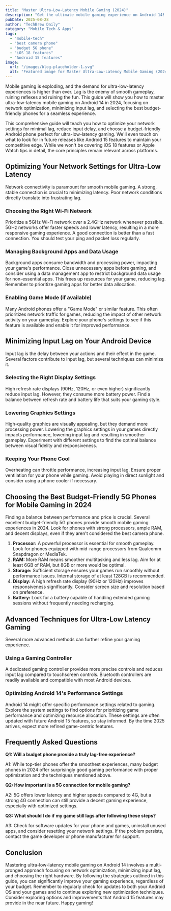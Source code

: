 ```yaml
---
title: "Master Ultra-Low-Latency Mobile Gaming (2024)"
description: "Get the ultimate mobile gaming experience on Android 14! Learn how to optimize network settings, reduce input lag, and choose the best budget-friendly 5G phones for smooth gameplay in 2024. Read now!"
pubDate: 2025-08-28
author: "TechBrew Daily"
category: "Mobile Tech & Apps"
tags:
  - "mobile-tech"
  - "best camera phone"
  - "budget 5G phone"
  - "iOS 18 features"
  - "Android 15 features"
image:
  url: "/images/blog-placeholder-1.svg"
  alt: "Featured image for Master Ultra-Low-Latency Mobile Gaming (2024)"
---
```


Mobile gaming is exploding, and the demand for ultra-low-latency experiences is higher than ever.  Lag is the enemy of smooth gameplay, ruining reflexes and ruining the fun. This guide will show you how to master ultra-low-latency mobile gaming on Android 14 in 2024, focusing on network optimization, minimizing input lag, and selecting the best budget-friendly phones for a seamless experience.

This comprehensive guide will teach you how to optimize your network settings for minimal lag, reduce input delay, and choose a budget-friendly Android phone perfect for ultra-low-latency gaming.  We'll even touch on what to look for in future releases like Android 15 features to maintain your competitive edge.  While we won't be covering iOS 18 features or Apple Watch tips in detail, the core principles remain relevant across platforms.

## Optimizing Your Network Settings for Ultra-Low Latency

Network connectivity is paramount for smooth mobile gaming.  A strong, stable connection is crucial to minimizing latency.  Poor network conditions directly translate into frustrating lag.

### Choosing the Right Wi-Fi Network

Prioritize a 5GHz Wi-Fi network over a 2.4GHz network whenever possible.  5GHz networks offer faster speeds and lower latency, resulting in a more responsive gaming experience.  A good connection is better than a fast connection. You should test your ping and packet loss regularly.

###  Managing Background Apps and Data Usage

Background apps consume bandwidth and processing power, impacting your game's performance.  Close unnecessary apps before gaming, and consider using a data management app to restrict background data usage for non-essential apps.   This frees up resources for your game, reducing lag.  Remember to prioritize gaming apps for better data allocation.

### Enabling Game Mode (if available)

Many Android phones offer a "Game Mode" or similar feature. This often prioritizes network traffic for games, reducing the impact of other network activity on your gameplay.  Explore your phone's settings to see if this feature is available and enable it for improved performance.

## Minimizing Input Lag on Your Android Device

Input lag is the delay between your actions and their effect in the game.  Several factors contribute to input lag, but several techniques can minimize it.

### Selecting the Right Display Settings

High refresh rate displays (90Hz, 120Hz, or even higher) significantly reduce input lag. However, they consume more battery power.  Find a balance between refresh rate and battery life that suits your gaming style.

### Lowering Graphics Settings

High-quality graphics are visually appealing, but they demand more processing power. Lowering the graphics settings in your games directly impacts performance, lowering input lag and resulting in smoother gameplay. Experiment with different settings to find the optimal balance between visual fidelity and responsiveness.

### Keeping Your Phone Cool

Overheating can throttle performance, increasing input lag.  Ensure proper ventilation for your phone while gaming.  Avoid playing in direct sunlight and consider using a phone cooler if necessary.

## Choosing the Best Budget-Friendly 5G Phones for Mobile Gaming in 2024

Finding a balance between performance and price is crucial.  Several excellent budget-friendly 5G phones provide smooth mobile gaming experiences in 2024.  Look for phones with strong processors, ample RAM, and decent displays, even if they aren't considered the best camera phone.


1.  **Processor:** A powerful processor is essential for smooth gameplay. Look for phones equipped with mid-range processors from Qualcomm Snapdragon or MediaTek.
2.  **RAM:** More RAM means smoother multitasking and less lag. Aim for at least 6GB of RAM, but 8GB or more would be optimal.
3.  **Storage:** Sufficient storage ensures your games run smoothly without performance issues.  Internal storage of at least 128GB is recommended.
4.  **Display:** A high refresh rate display (90Hz or 120Hz) improves responsiveness significantly. Consider screen size and resolution based on preference.
5.  **Battery:**  Look for a battery capable of handling extended gaming sessions without frequently needing recharging.

##  Advanced Techniques for Ultra-Low Latency Gaming

Several more advanced methods can further refine your gaming experience.

### Using a Gaming Controller

A dedicated gaming controller provides more precise controls and reduces input lag compared to touchscreen controls. Bluetooth controllers are readily available and compatible with most Android devices.

###  Optimizing Android 14's Performance Settings

Android 14 might offer specific performance settings related to gaming.  Explore the system settings to find options for prioritizing game performance and optimizing resource allocation.  These settings are often updated with future Android 15 features, so stay informed.  By the time 2025 arrives, expect more refined game-centric features.


## Frequently Asked Questions

**Q1:  Will a budget phone provide a truly lag-free experience?**

A1: While top-tier phones offer the smoothest experiences, many budget phones in 2024 offer surprisingly good gaming performance with proper optimization and the techniques mentioned above.

**Q2:  How important is a 5G connection for mobile gaming?**

A2:  5G offers lower latency and higher speeds compared to 4G, but a strong 4G connection can still provide a decent gaming experience, especially with optimized settings.

**Q3:  What should I do if my game still lags after following these steps?**

A3:  Check for software updates for your phone and games, uninstall unused apps, and consider resetting your network settings. If the problem persists, contact the game developer or phone manufacturer for support.


## Conclusion

Mastering ultra-low-latency mobile gaming on Android 14 involves a multi-pronged approach focusing on network optimization, minimizing input lag, and choosing the right hardware.  By following the strategies outlined in this guide, you can significantly improve your gaming experience, regardless of your budget. Remember to regularly check for updates to both your Android OS and your games and to continue exploring new optimization techniques.  Consider exploring options and improvements that Android 15 features may provide in the near future.  Happy gaming!